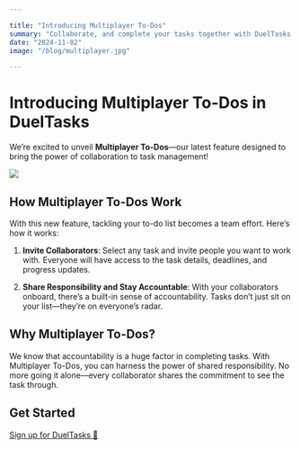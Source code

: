 ```yaml
---

title: "Introducing Multiplayer To-Dos"  
summary: "Collaborate, and complete your tasks together with DuelTasks' new multiplayer to-do feature!"  
date: "2024-11-02"  
image: "/blog/multiplayer.jpg"  

---
```


# Introducing Multiplayer To-Dos in DuelTasks

We’re excited to unveil **Multiplayer To-Dos**—our latest feature designed to bring the power of collaboration to task management!

<img src="/blog/mp_preview.png" class="max-w-sm shadow-xl border rounded-md">

## How Multiplayer To-Dos Work

With this new feature, tackling your to-do list becomes a team effort. Here’s how it works:

1. **Invite Collaborators**: Select any task and invite people you want to work with. Everyone will have access to the task details, deadlines, and progress updates.
  
2. **Share Responsibility and Stay Accountable**: With your collaborators onboard, there’s a built-in sense of accountability. Tasks don’t just sit on your list—they’re on everyone’s radar.

## Why Multiplayer To-Dos?

We know that accountability is a huge factor in completing tasks. With Multiplayer To-Dos, you can harness the power of shared responsibility. No more going it alone—every collaborator shares the commitment to see the task through.

## Get Started

<a href="/users/sign_in" target="_blank">Sign up for DuelTasks 🍕
